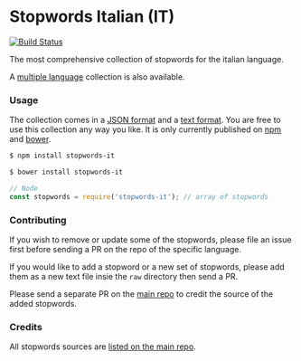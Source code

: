 Stopwords Italian (IT)
=======

[![Build Status](https://travis-ci.org/stopwords-iso/stopwords-it.svg?branch=master)](https://travis-ci.org/stopwords-iso/stopwords-it)

The most comprehensive collection of stopwords for the italian language.

A [multiple language](https://github.com/stopwords-iso/stopwords-iso) collection is also available.

### Usage

The collection comes in a
[JSON format](https://raw.githubusercontent.com/stopwords-iso/stopwords-iso/master/stopwords-it.json) and a
[text format](https://raw.githubusercontent.com/stopwords-iso/stopwords-iso/master/stopwords-it.txt).
You are free to use this collection any way you like.
It is only currently published on [npm](https://www.npmjs.com/stopwords-it) and [bower](https://bower.io).

```sh
$ npm install stopwords-it
```

```sh
$ bower install stopwords-it
```

```js
// Node
const stopwords = require('stopwords-it'); // array of stopwords
```

### Contributing

If you wish to remove or update some of the stopwords, please file an issue first before sending a PR on the repo of the specific language.

If you would like to add a stopword or a new set of stopwords, please add them as a new text file insie the `raw` directory then send a PR.

Please send a separate PR on the [main repo](https://github.com/stopwords-iso/stopwords-iso) to credit the source of the added stopwords.

### Credits

All stopwords sources are [listed on the main repo](https://github.com/stopwords-iso/stopwords-iso/blob/master/CREDITS.md).

